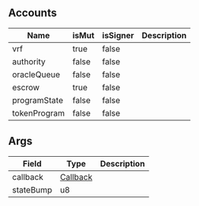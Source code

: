 

## Accounts
|Name|isMut|isSigner|Description|
|--|--|--|--|
| vrf | true | false |  |
| authority | false | false |  |
| oracleQueue | false | false |  |
| escrow | true | false |  |
| programState | false | false |  |
| tokenProgram | false | false |  |
## Args
|Field|Type|Description|
|--|--|--|
| callback |  [Callback](/solana/idl/types/Callback) |  |
| stateBump |  u8 |  |
